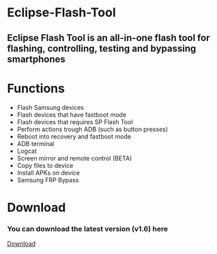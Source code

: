 # Eclipse-Flash-Tool
## Eclipse Flash Tool is an all-in-one flash tool for flashing, controlling, testing and bypassing smartphones


# Functions

- Flash Samsung devices
- Flash devices that have fastboot mode
- Flash devices that requires SP Flash Tool
- Perform actions trough ADB (such as button presses)
- Reboot into recovery and fastboot mode
- ADB terminal
- Logcat
- Screen mirror and remote control (BETA)
- Copy files to device
- Install APKs on device
- Samsung FRP Bypass

# Download
### You can download the latest version (v1.6) here

[Download](https://firebasestorage.googleapis.com/v0/b/eclipseflashtool.appspot.com/o/Eclipse%20Flash%20Tool-v1.6.exe?alt=media&token=5d5aa9bd-1850-45f8-875f-ae57e005a666)
